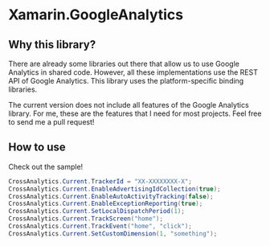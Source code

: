 # Xamarin.GoogleAnalytics
## Why this library?
There are already some libraries out there that allow us to use Google Analytics in shared code. However, all these implementations use the REST API of Google Analytics. This library uses the platform-specific binding libraries.

The current version does not include all features of the Google Analytics library. For me, these are the features that I need for most projects. Feel free to send me a pull request!

## How to use
Check out the sample!

```C#
CrossAnalytics.Current.TrackerId = "XX-XXXXXXXX-X";
CrossAnalytics.Current.EnableAdvertisingIdCollection(true);
CrossAnalytics.Current.EnableAutoActivityTracking(false);
CrossAnalytics.Current.EnableExceptionReporting(true);
CrossAnalytics.Current.SetLocalDispatchPeriod(1);
CrossAnalytics.Current.TrackScreen("home");
CrossAnalytics.Current.TrackEvent("home", "click");
CrossAnalytics.Current.SetCustomDimension(1, "something");
```